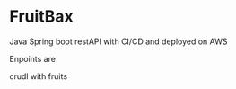 # FruitBax
Java Spring boot restAPI with CI/CD and deployed on AWS


Enpoints are

crudl with fruits
